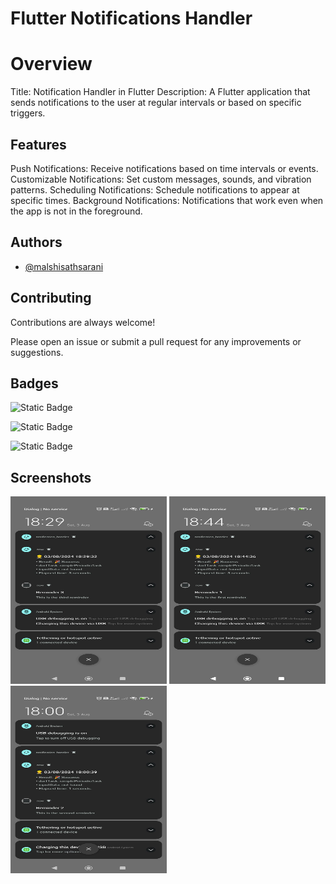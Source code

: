 
# Flutter Notifications Handler

# Overview
Title: Notification Handler in Flutter
Description: A Flutter application that sends notifications to the user at regular intervals or based on specific triggers.

## Features
Push Notifications: Receive notifications based on time intervals or events.
Customizable Notifications: Set custom messages, sounds, and vibration patterns.
Scheduling Notifications: Schedule notifications to appear at specific times.
Background Notifications: Notifications that work even when the app is not in the foreground.

## Authors

- [@malshisathsarani](https://github.com/malshisathsarani)



## Contributing

Contributions are always welcome!

Please open an issue or submit a pull request for any improvements or suggestions.

## Badges

![Static Badge](https://img.shields.io/badge/bestPASS-green) 

![Static Badge](https://img.shields.io/badge/flutter-blue?logo=flutter&labelColor=blue&color=blue)

![Static Badge](https://img.shields.io/badge/github-blue?logo=github&labelColor=black&color=blue)


## Screenshots

<img src="https://github.com/malshisathsarani/NotificationHandler/blob/main/WhatsApp%20Image%202024-08-24%20at%2006.51.37%20(1).jpeg" alt="App Screenshot" width="250" height="300"/>
<img src="https://github.com/malshisathsarani/NotificationHandler/blob/main/WhatsApp%20Image%202024-08-24%20at%2006.51.37.jpeg" alt="App Screenshot" width="250" height="300"/>
<img src="https://github.com/malshisathsarani/NotificationHandler/blob/main/WhatsApp%20Image%202024-08-24%20at%2006.51.38.jpeg" alt="App Screenshot" width="250" height="300"/>
